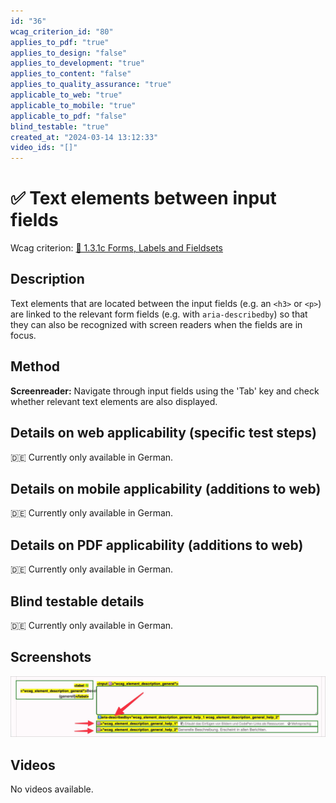 ```yaml
---
id: "36"
wcag_criterion_id: "80"
applies_to_pdf: "true"
applies_to_design: "false"
applies_to_development: "true"
applies_to_content: "false"
applies_to_quality_assurance: "true"
applicable_to_web: "true"
applicable_to_mobile: "true"
applicable_to_pdf: "false"
blind_testable: "true"
created_at: "2024-03-14 13:12:33"
video_ids: "[]"
---
```


# ✅ Text elements between input fields

Wcag criterion: [📜 1.3.1c Forms, Labels and Fieldsets](..)

## Description

Text elements that are located between the input fields (e.g. an `<h3>` or `<p>`) are linked to the relevant form fields (e.g. with `aria-describedby`) so that they can also be recognized with screen readers when the fields are in focus.

## Method

**Screenreader:** Navigate through input fields using the 'Tab' key and check whether relevant text elements are also displayed.

## Details on web applicability (specific test steps)

🇩🇪 Currently only available in German.

## Details on mobile applicability (additions to web)

🇩🇪 Currently only available in German.

## Details on PDF applicability (additions to web)

🇩🇪 Currently only available in German.

## Blind testable details

🇩🇪 Currently only available in German.

## Screenshots

![Beschreibende Texte in A4AA](images/beschreibende-texte-in-a4aa.png)

## Videos

No videos available.
